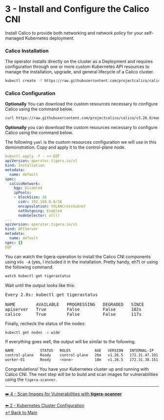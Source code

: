 # 3 - Install and Configure the Calico CNI

Install Calico to provide both networking and network policy for your self-managed Kubernetes deployment.


### Calico Installation

The operator installs directly on the cluster as a Deployment and requires configuration through one or more custom Kubernetes API resources to manage the installation, upgrade, and general lifecycle of a Calico cluster.

```bash
kubectl create -f https://raw.githubusercontent.com/projectcalico/calico/v3.26.0/manifests/tigera-operator.yaml
```

### Calico Configuration

**Optionally** You can download the custom resources necessary to configure Calico using the command below.

```bash
curl https://raw.githubusercontent.com/projectcalico/calico/v3.26.0/manifests/custom-resources.yaml -O
```

**Optionally** you can download the custom resources necessary to configure Calico using the command below.

The following `yaml` is the custom resources configuration we will use in this demonstration. Copy and apply it to the control-plane node.

```yaml
kubectl apply -f - <<-EOF
apiVersion: operator.tigera.io/v1
kind: Installation
metadata:
  name: default
spec:
  calicoNetwork:
    bgp: Disabled
    ipPools:
    - blockSize: 26
      cidr: 192.168.0.0/16
      encapsulation: VXLANCrossSubnet
      natOutgoing: Enabled
      nodeSelector: all()
---
apiVersion: operator.tigera.io/v1
kind: APIServer
metadata:
  name: default
spec: {}
EOF
```

You can watch the tigera-operation to install the Calico CNI components using `k9s -A` (yes, I included it in the installation. Pretty handy, eh?) or using the following command.

```bash
watch kubectl get tigerastatus
```

Wait until the output looks like this:

<pre>
Every 2.0s: kubectl get tigerastatus                                           control-plane: Fri Jun  9 19:59:50 2023

NAME        AVAILABLE   PROGRESSING   DEGRADED   SINCE
apiserver   True        False         False      102s
calico      True        False         False      117s
</pre>

Finally, recheck the status of the nodes:

```bash
kubectl get nodes -o wide
```

If everything goes well, the output will be similar to the following.

```bash
NAME            STATUS   ROLES           AGE   VERSION   INTERNAL-IP     EXTERNAL-IP   OS-IMAGE             KERNEL-VERSION    CONTAINER-RUNTIME
control-plane   Ready    control-plane   26m   v1.26.5   172.31.47.191   <none>        Ubuntu 20.04.6 LTS   5.15.0-1037-aws   containerd://1.7.2
worker-01       Ready    <none>          18m   v1.26.5   172.31.38.151   <none>        Ubuntu 20.04.6 LTS   5.15.0-1037-aws   containerd://1.7.2
```

Congratulations! You have your Kubernetes cluster up and running with Calico CNI. The next step will be to build and scan images for vulnerabilities using the `tigera-scanner`.

---

[:arrow_right: 4 - Scan Images for Vulnerabilities with **tigera-scanner**](/demo/04-tigera-scanner.md) <br>

[:arrow_left: 2 - Kubernetes Cluster Configuration](/demo/02-k8s-config.md)   
[:leftwards_arrow_with_hook: Back to Main](/README.md)  